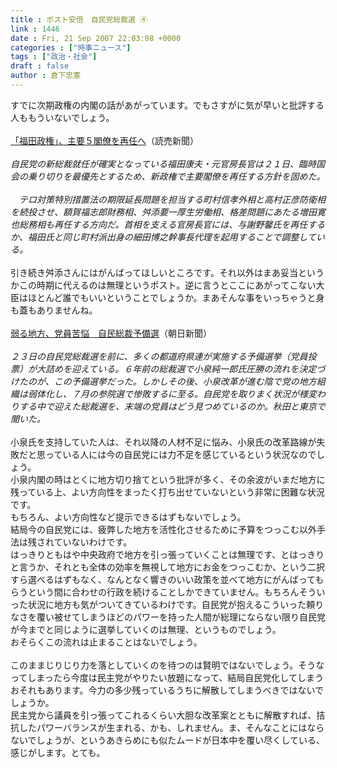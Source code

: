 ```yaml
---
title : ポスト安倍　自民党総裁選 ④
link : 1446
date : Fri, 21 Sep 2007 22:03:08 +0000
categories : ["時事ニュース"]
tags : ["政治・社会"]
draft : false
author : 倉下忠憲
---
```


すでに次期政権の内閣の話があがっています。でもさすがに気が早いと批評する人ももういないでしょう。<BR><BR><A HREF="http://www.yomiuri.co.jp/politics/news/20070922it01.htm?from=top" TARGET="_blank">「福田政権」、主要５閣僚を再任へ</A>（読売新聞）<BR><BR><I>自民党の新総裁就任が確実となっている福田康夫・元官房長官は２１日、臨時国会の乗り切りを最優先とするため、新政権で主要閣僚を再任する方針を固めた。<BR><BR>　テロ対策特別措置法の期限延長問題を担当する町村信孝外相と高村正彦防衛相を続投させ、額賀福志郎財務相、舛添要一厚生労働相、格差問題にあたる増田寛也総務相も再任する方向だ。首相を支える官房長官には、与謝野馨氏を再任するか、福田氏と同じ町村派出身の細田博之幹事長代理を起用することで調整している。</I><BR><BR>引き続き舛添さんにはがんばってほしいところです。それ以外はまあ妥当というかこの時期に代えるのは無理というポスト。逆に言うとここにあがってこない大臣はほとんど誰でもいいということでしょうか。まあそんな事をいっちゃうと身も蓋もありませんね。<BR><BR><A HREF="http://www.asahi.com/politics/update/0921/TKY200709210326.html" TARGET="_blank">弱る地方、党員苦悩　自民総裁予備選</A>（朝日新聞）<BR><BR><I>２３日の自民党総裁選を前に、多くの都道府県連が実施する予備選挙（党員投票）が大詰めを迎えている。６年前の総裁選で小泉純一郎氏圧勝の流れを決定づけたのが、この予備選挙だった。しかしその後、小泉改革が進む陰で党の地方組織は弱体化し、７月の参院選で惨敗するに至る。自民党を取りまく状況が様変わりする中で迎えた総裁選を、末端の党員はどう見つめているのか。秋田と東京で聞いた。 </I><BR><BR>小泉氏を支持していた人は、それ以降の人材不足に悩み、小泉氏の改革路線が失敗だと思っている人には今の自民党には力不足を感じているという状況なのでしょう。<BR>小泉内閣の時はとくに地方切り捨てという批評が多く、その余波がいまだ地方に残っている上、よい方向性をまったく打ち出せていないという非常に困難な状況です。<BR>もちろん、よい方向性など提示できるはずもないでしょう。<BR>結局今の自民党には、疲弊した地方を活性化させるために予算をつっこむ以外手法は残されていないわけです。<BR>はっきりともはや中央政府で地方を引っ張っていくことは無理です、とはっきりと言うか、それとも全体の効率を無視して地方にお金をつっこむか、という二択すら選べるはずもなく、なんとなく響きのいい政策を並べて地方にがんばってもらうという間に合わせの行政を続けることしかできていません。もちろんそういった状況に地方も気がついてきているわけです。自民党が抱えるこういった頼りなさを覆い被せてしまうほどのパワーを持った人間が総理にならない限り自民党が今までと同じように選挙していくのは無理、というものでしょう。<BR>おそらくこの流れは止まることはないでしょう。<BR><BR>このままじりじり力を落としていくのを待つのは賢明ではないでしょう。そうなってしまったら今度は民主党がやりたい放題になって、結局自民党化してしまうおそれもあります。今力の多少残っているうちに解散してしまうべきではないでしょうか。<BR>民主党から議員を引っ張ってこれるくらい大胆な改革案とともに解散すれば、拮抗したパワーバランスが生まれる、かも、しれません。ま、そんなことにはならないでしょうが、というあきらめにも似たムードが日本中を覆い尽くしている、感じがします。とても。<BR><br><br>
